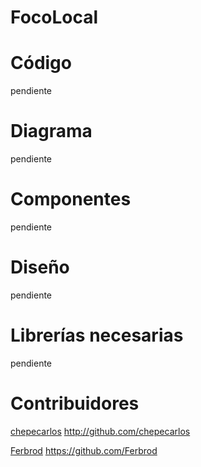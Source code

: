 # FocoLocal

# Código
pendiente
# Diagrama
pendiente
# Componentes
pendiente
# Diseño
pendiente
# Librerías necesarias
pendiente
# Contribuidores
[chepecarlos](chepecarlos@alswblog.org) http://github.com/chepecarlos

[Ferbrod](fercho20011803@gmail.com) https://github.com/Ferbrod
